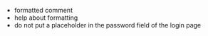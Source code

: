 * formatted comment
* help about formatting
* do not put a placeholder in the password field of the login page
